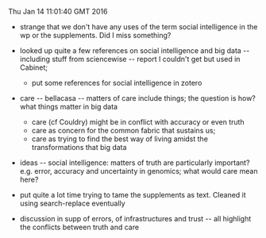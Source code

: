 
Thu Jan 14 11:01:40 GMT 2016

- strange that we don't have any uses of the term social intelligence in the wp or the supplements. Did I miss something?
- looked up quite a few references on social intelligence and big data -- including stuff from sciencewise -- report I couldn't get but used in Cabinet; 
    - put some references for social intelligence in zotero
- care -- bellacasa -- matters of care include things; the question is how? what things matter in big data
    - care (cf Couldry) might be in conflict with accuracy or even truth
    - care as concern for the common fabric that sustains us;
    - care as trying to find the best way of living amidst the transformations that big data

- ideas -- social intelligence: matters of truth are particularly important? e.g. error, accuracy and uncertainty in genomics; what would care mean here?
- put quite a lot time trying to tame the supplements as text. Cleaned it using search-replace eventually
- discussion in supp of errors, of infrastructures and trust -- all highlight the conflicts between truth and care

